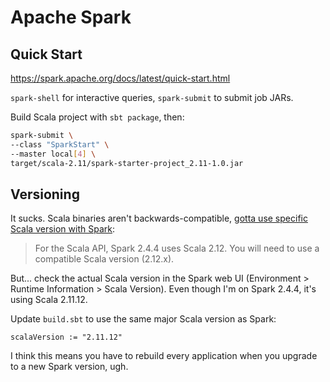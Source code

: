 # Apache Spark

## Quick Start

https://spark.apache.org/docs/latest/quick-start.html

`spark-shell` for interactive queries, `spark-submit` to submit job JARs.

Build Scala project with `sbt package`, then:

```bash
spark-submit \
--class "SparkStart" \
--master local[4] \
target/scala-2.11/spark-starter-project_2.11-1.0.jar
```

## Versioning

It sucks. Scala binaries aren't backwards-compatible, [gotta use specific Scala version with Spark](https://stackoverflow.com/a/43883531/854694):

> For the Scala API, Spark 2.4.4 uses Scala 2.12. You will need to use a compatible Scala version (2.12.x).

But... check the actual Scala version in the Spark web UI (Environment > Runtime Information > Scala Version). Even though I'm on Spark 2.4.4, it's using Scala 2.11.12.

Update `build.sbt` to use the same major Scala version as Spark:
```
scalaVersion := "2.11.12"
```

I think this means you have to rebuild every application when you upgrade to a new Spark version, ugh.